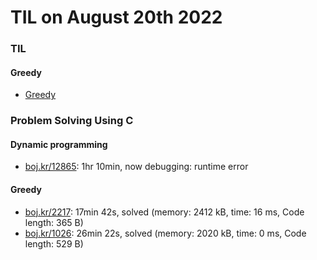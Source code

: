 # **TIL on August 20th 2022**
### TIL
#### Greedy
- [Greedy](../../../Computer%20science/Algorithm/greedy-08-19-2022.md)

### Problem Solving Using C
#### Dynamic programming
- [boj.kr/12865](../../../Problem%20Solving/boj/Dynamic%20programming/12865-08-20-2022.cpp): 1hr 10min, now debugging: runtime error

#### Greedy
- [boj.kr/2217](../../../Problem%20Solving/boj/Greedy/2217-08-20-2022.cpp): 17min 42s, solved (memory: 2412 kB, time: 16 ms, Code length: 365 B)
- [boj.kr/1026](../../../Problem%20Solving/boj/Greedy/1026-08-20-2022.cpp): 26min 22s, solved (memory: 2020 kB, time: 0 ms, Code length: 529 B)